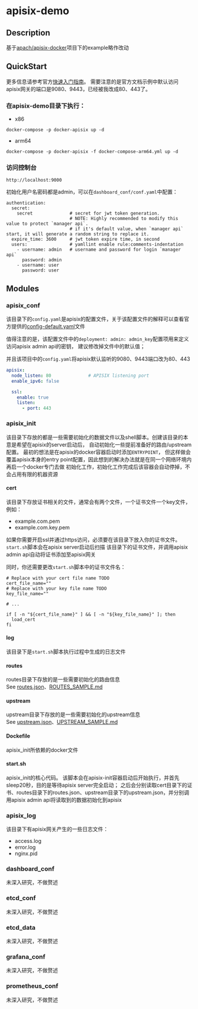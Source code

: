 # apisix-demo

## Description
基于<a href="https://github.com/apache/apisix-docker">apach/apisix-docker</a>项目下的example略作改动<br>

## QuickStart
更多信息请参考官方<a href="https://apisix.apache.org/zh/docs/apisix/getting-started/">快速入门指南</a>。
需要注意的是官方文档示例中默认访问apisix网关的端口是9080、9443，已经被我改成80、443了。

### 在apisix-demo目录下执行：
- x86
```shell
docker-compose -p docker-apisix up -d
```
- arm64
```shell
docker-compose -p docker-apisix -f docker-compose-arm64.yml up -d
```
### 访问控制台
```shell
http://localhost:9000
```
初始化用户名密码都是admin，可以在`dashboard_conf/conf.yaml`中配置：
```shell
authentication:
  secret:
    secret              # secret for jwt token generation.
                        # NOTE: Highly recommended to modify this value to protect `manager api`.
                        # if it's default value, when `manager api` start, it will generate a random string to replace it.
  expire_time: 3600     # jwt token expire time, in second
  users:                # yamllint enable rule:comments-indentation
    - username: admin   # username and password for login `manager api`
      password: admin
    - username: user
      password: user
```

## Modules
### apisix_conf
该目录下的`config.yaml`是apisix的配置文件，关于该配置文件的解释可以查看官方提供的<a href="https://github.com/apache/apisix/blob/master/conf/config-default.yaml">config-default.yaml</a>文件

值得注意的是，该配置文件中的`deployment: admin: admin_key`配置项用来定义访问apisix admin api的密钥，
建议修改掉文件中的默认值；

并且该项目中的`config.yaml`将apisix默认监听的9080、9443端口改为80、443
```yaml
apisix:
  node_listen: 80              # APISIX listening port
  enable_ipv6: false

  ssl:
    enable: true
    listen:
      - port: 443
```

### apisix_init
该目录下存放的都是一些需要初始化的数据文件以及shell脚本。创建该目录的本意是希望在apisix的server启动后，
自动初始化一些提前准备好的路由/upstream配置。 最初的想法是在apisix的docker容器启动时添加`ENTRYPOINT`，
但这样做会覆盖apisix本身的entry point配置，因此想到的解决办法就是在同一个网络环境内再启一个docker专门去做
初始化工作，初始化工作完成后该容器会自动停掉，不会占用有限的机器资源
#### cert
该目录下存放证书相关的文件，通常会有两个文件，一个证书文件一个key文件，例如：
- example.com.pem
- example.com.key.pem

如果你需要开启ssl并通过https访问，必须要在该目录下放入你的证书文件。`start.sh`脚本会在apisix server启动后扫描
该目录下的证书文件，并调用apisix admin api自动将证书添加至apisix网关

同时，你还需要更改`start.sh`脚本中的证书文件名：
```shell
# Replace with your cert file name TODO
cert_file_name=""
# Replace with your key file name TODO
key_file_name=""

# ...

if [ -n "${cert_file_name}" ] && [ -n "${key_file_name}" ]; then
  load_cert
fi
```
#### log
该目录下是`start.sh`脚本执行过程中生成的日志文件
#### routes
routes目录下存放的是一些需要初始化的路由信息<br>
See [routes.json](apisix_init/routes/routes.json)、[ROUTES_SAMPLE.md](apisix_init/routes/route_sample.md)
#### upstream
upstream目录下存放的是一些需要初始化的upstream信息<br>
See [upstream.json](apisix_init/upstream/upstream.json)、[UPSTREAM_SAMPLE.md](apisix_init/upstream/upstream_sample.md)
#### Dockefile
apisix_init所依赖的docker文件
#### start.sh
apisix_init的核心代码。
该脚本会在apisix-init容器启动后开始执行，并首先sleep20秒，目的是等待apisix server完全启动；
之后会分别读取cert目录下的证书、routes目录下的routes.json、upstream目录下的upstream.json，并分别调用apisix 
admin api将读取到的数据初始化到apisix

### apisix_log
该目录下有apisix网关产生的一些日志文件：
- access.log
- error.log
- nginx.pid

### dashboard_conf
未深入研究，不做赘述
### etcd_conf
未深入研究，不做赘述
### etcd_data
未深入研究，不做赘述
### grafana_conf
未深入研究，不做赘述
### prometheus_conf
未深入研究，不做赘述